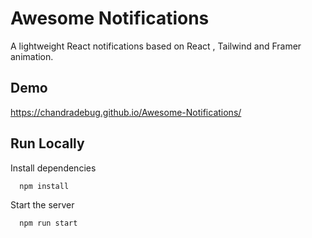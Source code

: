 
# Awesome Notifications

A lightweight React notifications based on React , Tailwind and Framer animation.



## Demo

https://chandradebug.github.io/Awesome-Notifications/


## Run Locally


Install dependencies

```bash
  npm install
```

Start the server

```bash
  npm run start
```
